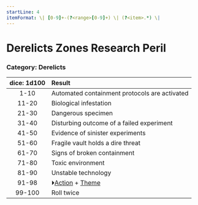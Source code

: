 ```yaml
---
startLine: 4
itemFormat: \| [0-9]+-(?<range>[0-9]+) \| (?<item>.*) \|
---
```

# Derelicts Zones Research Peril
### Category: Derelicts

| dice: 1d100 | Result |
|:----:|:-------|
| 1-10 | Automated containment protocols are activated |
| 11-20 | Biological infestation |
| 21-30 | Dangerous specimen |
| 31-40 | Disturbing outcome of a failed experiment |
| 41-50 | Evidence of sinister experiments |
| 51-60 | Fragile vault holds a dire threat |
| 61-70 | Signs of broken containment |
| 71-80 | Toxic environment |
| 81-90 | Unstable technology |
| 91-98 | ⏵[Action](Core_Action.md) + [Theme](Core_Theme.md) |
| 99-100 | Roll twice |